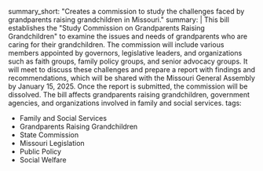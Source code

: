 summary_short: "Creates a commission to study the challenges faced by grandparents raising grandchildren in Missouri."
summary: |
  This bill establishes the "Study Commission on Grandparents Raising Grandchildren" to examine the issues and needs of grandparents who are caring for their grandchildren. The commission will include various members appointed by governors, legislative leaders, and organizations such as faith groups, family policy groups, and senior advocacy groups. It will meet to discuss these challenges and prepare a report with findings and recommendations, which will be shared with the Missouri General Assembly by January 15, 2025. Once the report is submitted, the commission will be dissolved. The bill affects grandparents raising grandchildren, government agencies, and organizations involved in family and social services.
tags:
  - Family and Social Services
  - Grandparents Raising Grandchildren
  - State Commission
  - Missouri Legislation
  - Public Policy
  - Social Welfare
